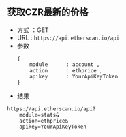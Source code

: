 
## 获取CZR最新的价格


- 方式 ：GET
- URL : `https://api.etherscan.io/api`
- 参数
    ```
    {
        module      : account ,
        action      : ethprice ,
        apikey      : YourApiKeyToken
    }
    ```
- 结果


```
https://api.etherscan.io/api?
    module=stats&
    action=ethprice&
    apikey=YourApiKeyToken

```